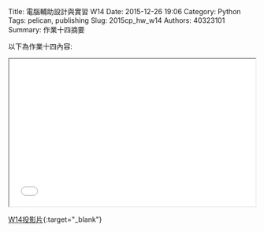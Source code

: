 Title: 電腦輔助設計與實習  W14
Date: 2015-12-26 19:06
Category: Python
Tags: pelican, publishing
Slug: 2015cp_hw_w14
Authors: 40323101
Summary: 作業十四摘要

以下為作業十四內容:

<iframe src="40323101_cp_w14.html" width="500" height="300"></iframe>


[W14投影片](40323101_cp_w14.html){:target="_blank"}




